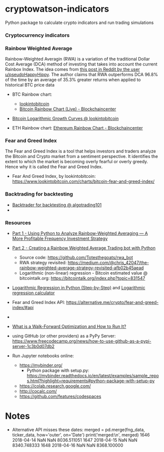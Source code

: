 # cryptowatson-indicators

Python package to calculate crypto indicators and run trading simulations

### Cryptocurrency indicators

### Rainbow Weighted Average

Rainbow-Weighted Averagin (RWA) is a variation of the traditional Dollar Cost Average (DCA) method of investing that takes into account the current Rainbox Index. The idea comes from [this post in Reddit by the user u/pseudoHappyHippy](https://www.reddit.com/r/CryptoCurrency/comments/qg9s6v/introducing_rainbowweighted_averaging_a_more/). The author claims that RWA outperforms DCA 96.8% of the time by an average of 35.3% greater returns when applied to historical BTC price data

- BTC Rainbow chart: 
    - [lookintobitcoin](https://www.lookintobitcoin.com/charts/bitcoin-rainbow-chart/)
    - [Bitcoin Rainbow Chart (Live) - Blockchaincenter](https://www.blockchaincenter.net/en/bitcoin-rainbow-chart/)

- [Bitcoin Logarithmic Growth Curves @ lookintobitcoin](https://www.lookintobitcoin.com/charts/bitcoin-logarithmic-growth-curve/)
  
- ETH Rainbow chart: [Ethereum Rainbow Chart - Blockchaincenter](https://www.blockchaincenter.net/ethereum-rainbow-chart/)


### Fear and Greed Index

The Fear and Greed Index is a tool that helps investors and traders analyze the Bitcoin and Crypto market from a sentiment perspective. It identifies the extent to which the market is becoming overly fearful or overly greedy. Hence why it is called the Fear and Greed Index.

- Fear And Greed Index, by lookintobitcoin: https://www.lookintobitcoin.com/charts/bitcoin-fear-and-greed-index/

### Backtrading for backtesting
- [Backtrader for backtesting @ algotrading101](https://algotrading101.com/learn/backtrader-for-backtesting/)
- 

### Resources

- [Part 1 - Using Python to Analyze Rainbow-Weighted Averaging — A More Profitable Frequency Investment Strategy](https://medium.com/coinmonks/using-python-to-analyze-rainbow-weighted-averaging-a-more-profitable-frequency-investment-12009a8c3617)
- [Part 2 - Creating a Rainbow Weighted Average Trading bot with Python](https://blog.devgenius.io/creating-a-rainbow-weighted-average-trading-bot-with-python-99f13642a2c9)
    - Source code: https://github.com/Totesthegoats/rwa_bot
    - RWA strategy revisited: https://medium.com/@chris_42047/the-rainbow-weighted-average-strategy-revisited-afb02b45aead
    - Logarithmic (non-linear) regression - Bitcoin estimated value @ bitcointalk.org: https://bitcointalk.org/index.php?topic=831547
- [Logarithmic Regression in Python (Step-by-Step)](https://www.statology.org/logarithmic-regression-python/) and [Logarithmic regression calculator](https://www.statology.org/logarithmic-regression-calculator/)

- Fear and Greed Index API: https://alternative.me/crypto/fear-and-greed-index/#api

- 
- [What is a Walk-Forward Optimization and How to Run It?](https://algotrading101.com/learn/walk-forward-optimization/)
- using GitHub (or other providers) as a PyPy Server: https://www.freecodecamp.org/news/how-to-use-github-as-a-pypi-server-1c3b0d07db2

- Run Jupyter notebooks online:
    - https://mybinder.org/
        - Python package with setup.py: https://mybinder.readthedocs.io/en/latest/examples/sample_repos.html?highlight=requirements#python-package-with-setup-py
    - https://colab.research.google.com/
    - http://cocalc.com/
    - https://github.com/features/codespaces

# Notes

- Alternative API misses these dates:
merged = pd.merge(fng_data, ticker_data, how='outer', on='Date')
print('merged:\n', merged)
1646 2018-04-14      NaN           NaN   8036.511051
1647 2018-04-15      NaN           NaN   8340.748333
1648 2018-04-16      NaN           NaN   8368.100000


